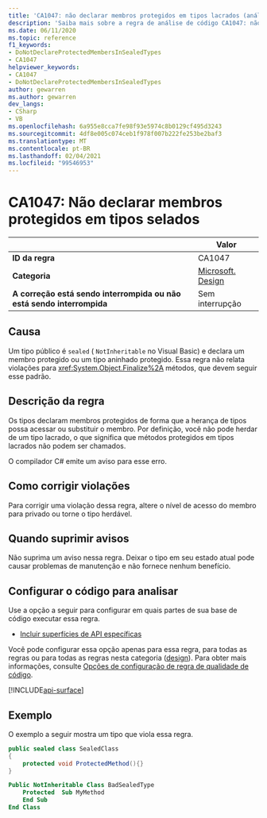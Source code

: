 ```yaml
---
title: 'CA1047: não declarar membros protegidos em tipos lacrados (análise de código)'
description: 'Saiba mais sobre a regra de análise de código CA1047: não declarar membros protegidos em tipos lacrados'
ms.date: 06/11/2020
ms.topic: reference
f1_keywords:
- DoNotDeclareProtectedMembersInSealedTypes
- CA1047
helpviewer_keywords:
- CA1047
- DoNotDeclareProtectedMembersInSealedTypes
author: gewarren
ms.author: gewarren
dev_langs:
- CSharp
- VB
ms.openlocfilehash: 6a955e8cca7fe98f93e5974c8b0129cf495d3243
ms.sourcegitcommit: 4df8e005c074ceb1f978f007b222fe253be2baf3
ms.translationtype: MT
ms.contentlocale: pt-BR
ms.lasthandoff: 02/04/2021
ms.locfileid: "99546953"
---
```

# <a name="ca1047-do-not-declare-protected-members-in-sealed-types"></a>CA1047: Não declarar membros protegidos em tipos selados

| | Valor |
|-|-|
| **ID da regra** |CA1047|
| **Categoria** |[Microsoft. Design](design-warnings.md)|
| **A correção está sendo interrompida ou não está sendo interrompida** |Sem interrupção|

## <a name="cause"></a>Causa

Um tipo público é `sealed` ( `NotInheritable` no Visual Basic) e declara um membro protegido ou um tipo aninhado protegido. Essa regra não relata violações para <xref:System.Object.Finalize%2A> métodos, que devem seguir esse padrão.

## <a name="rule-description"></a>Descrição da regra

Os tipos declaram membros protegidos de forma que a herança de tipos possa acessar ou substituir o membro. Por definição, você não pode herdar de um tipo lacrado, o que significa que métodos protegidos em tipos lacrados não podem ser chamados.

O compilador C# emite um aviso para esse erro.

## <a name="how-to-fix-violations"></a>Como corrigir violações

Para corrigir uma violação dessa regra, altere o nível de acesso do membro para privado ou torne o tipo herdável.

## <a name="when-to-suppress-warnings"></a>Quando suprimir avisos

Não suprima um aviso nessa regra. Deixar o tipo em seu estado atual pode causar problemas de manutenção e não fornece nenhum benefício.

## <a name="configure-code-to-analyze"></a>Configurar o código para analisar

Use a opção a seguir para configurar em quais partes de sua base de código executar essa regra.

- [Incluir superfícies de API específicas](#include-specific-api-surfaces)

Você pode configurar essa opção apenas para essa regra, para todas as regras ou para todas as regras nesta categoria ([design](design-warnings.md)). Para obter mais informações, consulte [Opções de configuração de regra de qualidade de código](../code-quality-rule-options.md).

[!INCLUDE[api-surface](~/includes/code-analysis/api-surface.md)]

## <a name="example"></a>Exemplo

O exemplo a seguir mostra um tipo que viola essa regra.

```csharp
public sealed class SealedClass
{
    protected void ProtectedMethod(){}
}
```

```vb
Public NotInheritable Class BadSealedType
    Protected  Sub MyMethod
    End Sub
End Class
```

